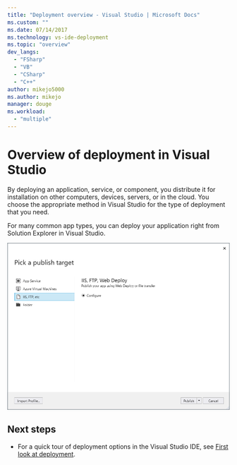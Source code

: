 ```yaml
---
title: "Deployment overview - Visual Studio | Microsoft Docs"
ms.custom: ""
ms.date: 07/14/2017
ms.technology: vs-ide-deployment
ms.topic: "overview"
dev_langs: 
  - "FSharp"
  - "VB"
  - "CSharp"
  - "C++"
author: mikejo5000
ms.author: mikejo
manager: douge
ms.workload: 
  - "multiple"
---
```


# Overview of deployment in Visual Studio

By deploying an application, service, or component, you distribute it for installation on other computers, devices, servers, or in the cloud. You choose the appropriate method in Visual Studio for the type of deployment that you need. 

For many common app types, you can deploy your application right from Solution Explorer in Visual Studio.

![Choose a publishing option](../deployment/media/quickstart-publish-iis-ftp.png)

## Next steps

* For a quick tour of deployment options in the Visual Studio IDE, see [First look at deployment](../deployment/deploying-applications-services-and-components.md).
